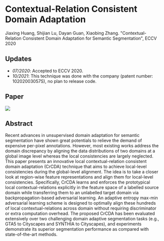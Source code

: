 # Contextual-Relation Consistent Domain Adaptation
Jiaxing Huang, Shijian Lu, Dayan Guan, Xiaobing Zhang. "Contextual-Relation Consistent Domain Adaptation for Semantic Segmentation", ECCV 2020
## Updates
- *07/2020*: Accepted to ECCV 2020.
- *10/2021*: This technique was done with the company (patent number: 10202003057S), no plan to release code. 

## Paper
![](./0001.jpg)

## Abstract
Recent advances in unsupervised domain adaptation for semantic segmentation have shown great potentials to relieve the demand of expensive per-pixel annotations. However, most existing works address the domain discrepancy by aligning the data distributions of two domains at a global image level whereas the local consistencies are largely neglected. This paper presents an innovative local contextual-relation consistent domain adaptation (CrCDA) technique that aims to achieve local-level consistencies during the global-level alignment. The idea is to take a closer look at region-wise feature representations and align them for local-level consistencies. Specifically, CrCDA learns and enforces the prototypical local contextual-relations explicitly in the feature space of a labelled source domain while transferring them to an unlabelled target domain via backpropagation-based adversarial learning. An adaptive entropy max-min adversarial learning scheme is designed to optimally align these hundreds of local contextual-relations across domain without requiring discriminator or extra computation overhead. The proposed CrCDA has been evaluated extensively over two challenging domain adaptive segmentation tasks (e.g., GTA5 to Cityscapes and SYNTHIA to Cityscapes), and experiments demonstrate its superior segmentation performance as compared with state-of-the-art methods.
